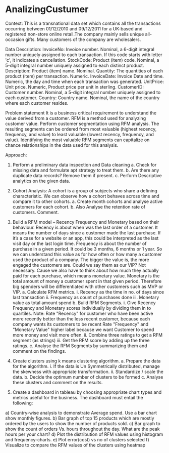 # AnalizingCustumer

Context: 
This is a transnational data set which contains all the transactions occurring between 01/12/2010 and 09/12/2011 for a UK-based and registered non-store online retail.The company mainly sells unique all-occasion gifts. Many customers of the company are wholesalers.

Data Description:
InvoiceNo: Invoice number. Nominal, a 6-digit integral number uniquely assigned to each transaction. If this code starts with letter 'c', it indicates a cancellation. 
StockCode: Product (item) code. Nominal, a 5-digit integral number uniquely assigned to each distinct product. 
Description: Product (item) name. Nominal. 
Quantity: The quantities of each product (item) per transaction. Numeric. 
InvoiceDate: Invoice Date and time. Numeric, the day and time when each transaction was generated. 
UnitPrice: Unit price. Numeric, Product price per unit in sterling. 
CustomerID: Customer number. Nominal, a 5-digit integral number uniquely assigned to each customer. 
Country: Country name. Nominal, the name of the country where each customer resides.

Problem statement
It is a business critical requirement to understand the value derived from a customer. RFM is a method used for analyzing customer value.
Perform customer segmentation using RFM analysis. The resulting segments can be ordered from most valuable (highest recency, frequency, and value) to least valuable (lowest recency, frequency, and value). Identifying the most valuable RFM segments can capitalize on chance relationships in the data used for this analysis.

Approach:

1.	Perform a preliminary data inspection and Data cleaning
  a.	Check for missing data and formulate apt strategy to treat them.
  b.	Are there any duplicate data records? Remove them if present.
  c.	Perform Descriptive analytics on the given data.

2.	Cohort Analysis: A cohort is a group of subjects who share a defining characteristic. We can observe how a cohort behaves across time and compare it to other cohorts. 
  a.	Create month cohorts and analyse active  customers for each cohort.
  b.	Also Analyse the retention rate of customers. Comment.

3.	Build a RFM model – Recency Frequency and Monetary based on their behaviour.
Recency is about when was the last order of a customer. It means the number of days since a customer made the last purchase. If it’s a case for a website or an app, this could be interpreted as the last visit day or the last login time.
Frequency is about the number of purchase in a given period. It could be 3 months, 6 months or 1 year. So we can understand this value as for how often or how many a customer used the product of a company. The bigger the value is, the more engaged the customers are. Could we say them as our VIP? Not necessary. Cause we also have to think about how much they actually paid for each purchase, which means monetary value.
Monetary is the total amount of money a customer spent in that given period. Therefore big spenders will be differentiated with other customers such as MVP or VIP.
  a.	Calculate RFM metrics.
    i.	Recency as the time in no. of days since last transaction
    ii.	Frequency as  count of purchases done 
    iii.	Monetary value  as total amount spend 
  b.	Build RFM Segments.
    i.	Give Recency Frequency and Monetary scores individually by dividing them in to quartiles.
      Note: Rate "Recency" for customer who have been active more recently better than the less recent customer, because each company wants its customers to be recent 
      Rate "Frequency" and "Monetary Value" higher label because we want Customer to spend more money and visit more often.
    ii.	Combine three ratings to get a RFM segment (as strings)
    iii.	Get the RFM score by adding up the three ratings.
  c.	Analyse the RFM Segments by summarizing them and comment on the findings.
4.	Create clusters using k means clustering algorithm.
  a.	Prepare the data for the algorithm.
    i.	If the data is Un Symmetrically distributed, manage the skewness with appropriate transformation.
    ii.	Standardize / scale the data.
  b.	Decide the optimum number of clusters to be formed
  c.	Analyse these clusters and comment on the results.
5.	Create a dashboard in tableau by choosing appropriate chart types and metrics useful for the business. The dashboard must entail the following: 

  a)	Country-wise analysis to demonstrate Average spend. Use a bar chart show monthly figures.
  b)	Bar graph of top 15 products which are mostly ordered by the users to show the number of products sold.
  c)	Bar graph to show the count of orders Vs. hours throughout the day. What are the peak hours per your chart?
  d)	Plot the distribution of RFM values using histogram and frequency-charts.
  e)	Plot error(cost) vs no of clusters selected
  f)	 Visualize to compare the RFM values of the clusters using heatmap

